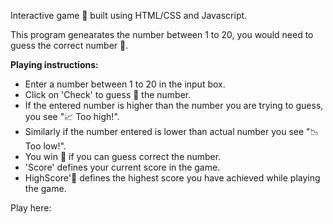 Interactive game 🎯 built using HTML/CSS and Javascript. 

This program genearates the number between 1 to 20, you would need to guess the correct number 🎰.

**Playing instructions:**
- Enter a number between 1 to 20 in the input box.
- Click on 'Check' to guess 🤔 the number.
- If the entered number is higher than the number you are trying to guess, you see "📈 Too high!".
- Similarly if the number entered is lower than actual number you see "📉 Too low!".
- You win 🎉 if you can guess correct the number.
- 'Score' defines your current score in the game.
- HighScore'🏅 defines the highest score you have achieved while playing the game.

Play here: 
